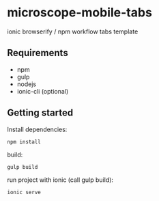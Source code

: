 # microscope-mobile-tabs
ionic browserify / npm workflow tabs template

Requirements
------------

* npm
* gulp
* nodejs
* ionic-cli (optional)

Getting started
---------------

Install dependencies:

	npm install
	
build:

	gulp build
	
run project with ionic (call gulp build):

	ionic serve